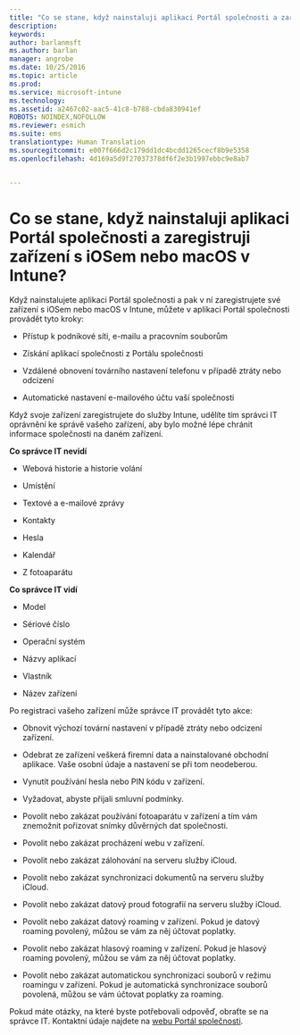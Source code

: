 ```yaml
---
title: "Co se stane, když nainstaluji aplikaci Portál společnosti a zaregistruji zařízení s iOSem nebo macOS v Intune? | Microsoft Intune"
description: 
keywords: 
author: barlanmsft
ms.author: barlan
manager: angrobe
ms.date: 10/25/2016
ms.topic: article
ms.prod: 
ms.service: microsoft-intune
ms.technology: 
ms.assetid: a2467c02-aac5-41c8-b788-cbda830941ef
ROBOTS: NOINDEX,NOFOLLOW
ms.reviewer: esmich
ms.suite: ems
translationtype: Human Translation
ms.sourcegitcommit: e007f666d2c179dd1dc4bcdd1265cecf8b9e5358
ms.openlocfilehash: 4d169a5d9f27037378df6f2e3b1997ebbc9e8ab7


---
```



# <a name="what-happens-if-you-install-the-company-portal-app-and-enroll-your-ios-or-macos-device-in-intune"></a>Co se stane, když nainstaluji aplikaci Portál společnosti a zaregistruji zařízení s iOSem nebo macOS v Intune?

Když nainstalujete aplikaci Portál společnosti a pak v ní zaregistrujete své zařízení s iOSem nebo macOS v Intune, můžete v aplikaci Portál společnosti provádět tyto kroky:

-   Přístup k podnikové síti, e-mailu a pracovním souborům

-   Získání aplikací společnosti z Portálu společnosti

-   Vzdálené obnovení továrního nastavení telefonu v případě ztráty nebo odcizení

-   Automatické nastavení e-mailového účtu vaší společnosti

Když svoje zařízení zaregistrujete do služby Intune, udělíte tím správci IT oprávnění ke správě vašeho zařízení, aby bylo možné lépe chránit informace společnosti na daném zařízení.

**Co správce IT nevidí**

-   Webová historie a historie volání

-   Umístění

-   Textové a e-mailové zprávy

-   Kontakty

-   Hesla

-   Kalendář

-   Z fotoaparátu

**Co správce IT vidí**

-   Model

-   Sériové číslo

-   Operační systém

-   Názvy aplikací

-   Vlastník

-   Název zařízení

Po registraci vašeho zařízení může správce IT provádět tyto akce:

-   Obnovit výchozí tovární nastavení v případě ztráty nebo odcizení zařízení.

-   Odebrat ze zařízení veškerá firemní data a nainstalované obchodní aplikace. Vaše osobní údaje a nastavení se při tom neodeberou.

-   Vynutit používání hesla nebo PIN kódu v zařízení.

-   Vyžadovat, abyste přijali smluvní podmínky.

-   Povolit nebo zakázat používání fotoaparátu v zařízení a tím vám znemožnit pořizovat snímky důvěrných dat společnosti.

-   Povolit nebo zakázat procházení webu v zařízení.

-   Povolit nebo zakázat zálohování na serveru služby iCloud.

-   Povolit nebo zakázat synchronizaci dokumentů na serveru služby iCloud.

-   Povolit nebo zakázat datový proud fotografií na serveru služby iCloud.

-   Povolit nebo zakázat datový roaming v zařízení. Pokud je datový roaming povolený, můžou se vám za něj účtovat poplatky.

-   Povolit nebo zakázat hlasový roaming v zařízení. Pokud je hlasový roaming povolený, můžou se vám za něj účtovat poplatky.

-   Povolit nebo zakázat automatickou synchronizaci souborů v režimu roamingu v zařízení. Pokud je automatická synchronizace souborů povolená, můžou se vám účtovat poplatky za roaming.

Pokud máte otázky, na které byste potřebovali odpověď, obraťte se na správce IT. Kontaktní údaje najdete na [webu Portál společnosti](http://portal.manage.microsoft.com).



<!--HONumber=Dec16_HO1-->


